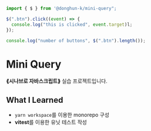 ```js
import { $ } from '@donghun-k/mini-query";

$(".btn").click((event) => {
  console.log("this is clicked", event.target)l;
});

console.log("number of buttons", $(".btn").length());
```

# Mini Query
__⟪시나브로 자바스크립트⟫__ 실습 프로젝트입니다.

## What I Learned
- `yarn workspace`를 이용한 monorepo 구성
- **vitest**를 이용한 유닛 테스트 작성